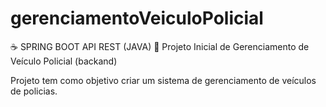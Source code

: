 # gerenciamentoVeiculoPolicial
:coffee: SPRING BOOT API REST (JAVA)
:police_car: Projeto Inicial de Gerenciamento de Veículo Policial (backand)

Projeto tem como objetivo criar um sistema de gerenciamento de veículos de policias.
